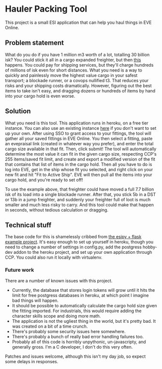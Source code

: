 # Hauler Packing Tool

This project is a small ESI application that can help you haul things in EVE Online.

## Problem statement

What do you do if you have 1 million m3 worth of a lot, totalling 30 billion isk? You could stick it all in a cargo expanded freighter, but then [this](https://zkillboard.com/kill/64240535/) happens. You could pay for shipping services, but they'll charge hundreds of millions of isk even for short distances. What you need is a way to quickly and painlessly move the highest value cargo in your safest transport; a blockade runner, or a covops nullified t3. That reduces your risks and your shipping costs dramatically. However, figuring out the best items to take isn't easy, and dragging dozens or hundreds of items by hand into your cargo hold is even worse.

## Solution

What you need is this tool. This application runs in heroku, on a free tier instance. You can also use an existing instance [here](https://hauler-packing-tool.herokuapp.com/) if you don't want to set up your own. After using SSO to grant access to your fittings, the tool will gather all your saved fittings in EVE Online. You then select a fitting, paste an evepraisal link (created in whatever way you prefer), and enter the total cargo size available in that fit. Then, click submit! The tool will automatically determine the most value it can fit in the given cargo size, respecting CCP's 255 items/saved fit limit, and create and export a modified version of the fit that contains that list of items in the cargo hold. Then all you have to do is log into EVE, get in the ship whose fit you selected, and right click on your new fit and hit "Fit to Active Ship". EVE will then pull all the items into your cargo hold, and you're ready to set off!

To use the example above, that freighter could have moved a full 7.7 billion isk of its load into a single blockade runner. After that, you stick 5b in a DST or 13b in a jump freighter, and suddenly your freighter full of loot is much smaller and much less risky to carry. And this tool could make that happen in seconds, without tedious calculation or dragging.

## Technical stuff

The base code for this is shamelessly cribbed from [the esipy + flask example project](https://github.com/Kyria/flask-esipy-example). It's easy enough to set up yourself in heroku, though you need to change a number of settings in config.py, add the postgress hobby-dev addon to the heroku project, and set up your own application through CCP. You could also run it locally with virtualenv.

### Future work

There are a number of known issues with this project.

* Currently, the database that stores login tokens will grow until it hits the limit for free postgress databases in heroku, at which point I imagine bad things will happen.
* It should be possible to automatically calculate the cargo hold size given the fitting imported. For industrials, this would require adding the character skills scope and doing more math.
* The application is not the ugliest thing in the world, but it's pretty bad. It was created on a bit of a time crunch.
* There's probably some security issues here somewhere.
* There's probably a bunch of really bad error handling failures too.
* Probably all of this code is horribly unpythonic, un-javascripty, and generally gross. I'm a C developer, I don't do this very often.


Patches and issues welcome, although this isn't my day job, so expect some delays in responses.
